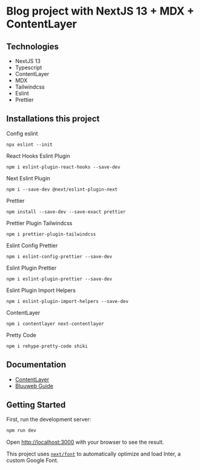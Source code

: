 # Blog project with NextJS 13 + MDX + ContentLayer

## Technologies
- NextJS 13
- Typescript
- ContentLayer
- MDX
- Tailwindcss
- Eslint
- Prettier

## Installations this project

Config eslint
```
npx eslint --init
```
React Hooks Eslint Plugin
```
npm i eslint-plugin-react-hooks --save-dev
```
Next Eslint Plugin
```
npm i --save-dev @next/eslint-plugin-next 
```
Prettier
```
npm install --save-dev --save-exact prettier
```
Prettier Plugin Tailwindcss
```
npm i prettier-plugin-tailwindcss
```
Eslint Config Prettier
```
npm i eslint-config-prettier --save-dev
```
Eslint Plugin Prettier
```
npm i eslint-plugin-prettier --save-dev
```
Eslint Plugin Import Helpers
```
npm i eslint-plugin-import-helpers --save-dev
```
ContentLayer
```
npm i contentlayer next-contentlayer
```
Pretty Code
```
npm i rehype-pretty-code shiki
```

## Documentation
- [ContentLayer](https://www.contentlayer.dev/docs/getting-started-cddd76b7)
- [Bluuweb Guide](https://bluuweb.dev/09-next/03-blog.html)

## Getting Started

First, run the development server:

```bash
npm run dev
```

Open [http://localhost:3000](http://localhost:3000) with your browser to see the result.

This project uses [`next/font`](https://nextjs.org/docs/basic-features/font-optimization) to automatically optimize and load Inter, a custom Google Font.

